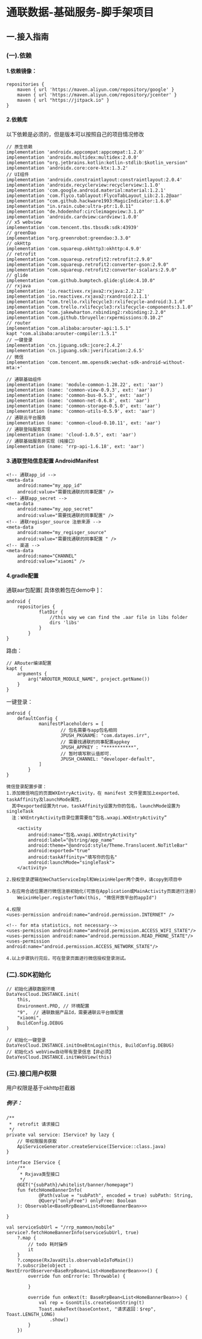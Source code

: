 # 通联数据-基础服务-脚手架项目
## 一.接入指南

### (一).依赖

#### 1.依赖镜像：

    repositories {
        maven { url 'https://maven.aliyun.com/repository/google' }
        maven { url 'https://maven.aliyun.com/repository/jcenter' }
        maven { url "https://jitpack.io" }
    }

#### 2.依赖库

以下依赖是必须的，但是版本可以按照自己的项目情况修改

    // 原生依赖
    implementation 'androidx.appcompat:appcompat:1.2.0'
    implementation 'androidx.multidex:multidex:2.0.0'
    implementation "org.jetbrains.kotlin:kotlin-stdlib:$kotlin_version"
    implementation 'androidx.core:core-ktx:1.3.2'
    // UI组件
    implementation 'androidx.constraintlayout:constraintlayout:2.0.4'
    implementation 'androidx.recyclerview:recyclerview:1.1.0'
    implementation 'com.google.android.material:material:1.2.1'
    implementation 'com.flyco.tablayout:FlycoTabLayout_Lib:2.1.2@aar'
    implementation "com.github.hackware1993:MagicIndicator:1.6.0"
    implementation "in.srain.cube:ultra-ptr:1.0.11"
    implementation "de.hdodenhof:circleimageview:3.1.0"
    implementation 'androidx.cardview:cardview:1.0.0'
    // x5 webview
    implementation 'com.tencent.tbs.tbssdk:sdk:43939'
    // greenDao
    implementation "org.greenrobot:greendao:3.3.0"
    // okHttp
    implementation 'com.squareup.okhttp3:okhttp:4.9.0'
    // retrofit
    implementation "com.squareup.retrofit2:retrofit:2.9.0"
    implementation "com.squareup.retrofit2:converter-gson:2.9.0"
    implementation "com.squareup.retrofit2:converter-scalars:2.9.0"
    // glide
    implementation "com.github.bumptech.glide:glide:4.10.0"
    // rxjava
    implementation 'io.reactivex.rxjava2:rxjava:2.2.12'
    implementation 'io.reactivex.rxjava2:rxandroid:2.1.1'
    implementation "com.trello.rxlifecycle3:rxlifecycle-android:3.1.0"
    implementation "com.trello.rxlifecycle3:rxlifecycle-components:3.1.0"
    implementation "com.jakewharton.rxbinding2:rxbinding:2.2.0"
    implementation "com.github.tbruyelle:rxpermissions:0.10.2"
    // router
    implementation "com.alibaba:arouter-api:1.5.1"
    kapt "com.alibaba:arouter-compiler:1.5.1"
    // 一键登录
    implementation 'cn.jiguang.sdk:jcore:2.4.2'
    implementation 'cn.jiguang.sdk:jverification:2.6.5'
    // 微信
    implementation 'com.tencent.mm.opensdk:wechat-sdk-android-without-mta:+'

    // 通联基础组件
    implementation (name: 'module-common-1.28.22', ext: 'aar')
    implementation (name: 'common-view-0.9.3', ext: 'aar')
    implementation (name: 'common-bus-0.5.3', ext: 'aar')
    implementation (name: 'common-net-0.6.8', ext: 'aar')
    implementation (name: 'common-storage-0.5.0', ext: 'aar')
    implementation (name: 'common-utils-0.5.9', ext: 'aar')
    // 通联云平台服务
    implementation (name: 'common-cloud-0.10.11', ext: 'aar')
    // 通联登陆服务实现
    implementation (name: 'cloud-1.0.5', ext: 'aar')
    // 通联基础服务非实现（纯接口）
    implementation (name: 'rrp-api-1.6.18', ext: 'aar')

#### 3.通联登陆信息配置 AndroidManifest

    <!-- 通联app_id -->
    <meta-data
        android:name="my_app_id"
        android:value="需要找通联的同事配置" />
    <!-- 通联app_secret -->
    <meta-data
        android:name="my_app_secret"
        android:value="需要找通联的同事配置" />
    <!-- 通联regisger_source 注册来源 -->
    <meta-data
        android:name="my_regisger_source"
        android:value="需要找通联的同事配置 " />
    <!-- 渠道 -->
    <meta-data
        android:name="CHANNEL"
        android:value="xiaomi" />

#### 4.gradle配置
通联aar包配置[ 具体依赖包在demo中 ]：

    android {
        repositories {
                flatDir {
                    //this way we can find the .aar file in libs folder
                    dirs 'libs'
                }
            }
    }

路由：

    // ARouter编译配置
    kapt {
        arguments {
            arg("AROUTER_MODULE_NAME", project.getName())
        }
    }
一键登录：

    android {
        defaultConfig {
                manifestPlaceholders = [
                        // 包名需要与app包名相同
                        JPUSH_PKGNAME: "com.datayes.irr",
                        // 需要找通联的同事配置appkey
                        JPUSH_APPKEY : "***********",
                        // 暂时填写默认值即可.
                        JPUSH_CHANNEL: "developer-default",
                ]
            }
    }

    微信登录配置步骤：
    1.添加微信响应的页面WXEntryActivity，在 manifest 文件里面加上exported、taskAffinity及launchMode属性，
      其中exported设置为true，taskAffinity设置为你的包名，launchMode设置为singleTask
      注：WXEntryActivity目录位置需要在“包名.wxapi.WXEntryActivity”

        <activity
            android:name="包名.wxapi.WXEntryActivity"
            android:label="@string/app_name"
            android:theme="@android:style/Theme.Translucent.NoTitleBar"
            android:exported="true"
            android:taskAffinity="填写你的包名"
            android:launchMode="singleTask">
        </activity>

    2.授权登录逻辑在WeChatServiceImpl和WeixinHelper两个类中，请copy到项目中

    3.在应用合适位置进行微信注册初始化(可放在Application或MainActivity页面进行注册)
        WeixinHelper.registerToWx(this, "微信开放平台的appId")

    4.权限
    <uses-permission android:name="android.permission.INTERNET" />

    <!-- for mta statistics, not necessary-->
    <uses-permission android:name="android.permission.ACCESS_WIFI_STATE"/>
    <uses-permission android:name="android.permission.READ_PHONE_STATE"/>
    <uses-permission android:name="android.permission.ACCESS_NETWORK_STATE"/>

    4.以上步骤执行完后，可在登录页面进行微信授权登录测试。

### (二).SDK初始化

    // 初始化通联数据环境
    DataYesCloud.INSTANCE.init(
        this,
        Environment.PRD, // 环境配置
        "9",  // 通联数据产品Id，需要通联云平台做配置
        "xiaomi",
        BuildConfig.DEBUG
    )

    // 初始化一键登录
    DataYesCloud.INSTANCE.initOneBtnLogin(this, BuildConfig.DEBUG)
    // 初始化x5 webView自动带有登录信息【非必须】
    DataYesCloud.INSTANCE.initWebView(this)


### (三).接口用户权限

用户权限是基于okhttp拦截器

##### 例子：

    /**
     *  retrofit 请求接口
     */
    private val service: IService? by lazy {
        // 带权限服务获取
        ApiServiceGenerator.createService(IService::class.java)
    }

    interface IService {
        /**
         * Rxjava类型接口
         */
        @GET("{subPath}/whitelist/banner/homepage")
        fun fetchHomeBannerInfo(
                @Path(value = "subPath", encoded = true) subPath: String,
                @Query("onlyFree") onlyFree: Boolean
        ): Observable<BaseRrpBean<List<HomeBannerBean>>>

    }

    val serviceSubUrl = "/rrp_mammon/mobile"
    service?.fetchHomeBannerInfo(serviceSubUrl, true)
        ?.map {
            // todo 耗时操作
            it
        }
        ?.compose(RxJavaUtils.observableIoToMain())
        ?.subscribe(object : NextErrorObserver<BaseRrpBean<List<HomeBannerBean>>>() {
            override fun onError(e: Throwable) {

            }

            override fun onNext(t: BaseRrpBean<List<HomeBannerBean>>) {
                val rep = GsonUtils.createGsonString(t)
                Toast.makeText(baseContext, "请求返回：$rep", Toast.LENGTH_LONG)
                    .show()
            }
        })
